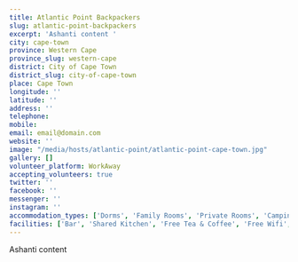 ```yaml
---
title: Atlantic Point Backpackers
slug: atlantic-point-backpackers
excerpt: 'Ashanti content '
city: cape-town
province: Western Cape
province_slug: western-cape
district: City of Cape Town
district_slug: city-of-cape-town
place: Cape Town
longitude: ''
latitude: ''
address: ''
telephone: 
mobile: 
email: email@domain.com
website: ''
image: "/media/hosts/atlantic-point/atlantic-point-cape-town.jpg"
gallery: []
volunteer_platform: WorkAway
accepting_volunteers: true
twitter: ''
facebook: ''
messenger: ''
instagram: ''
accommodation_types: ['Dorms', 'Family Rooms', 'Private Rooms', 'Camping']
facilities: ['Bar', 'Shared Kitchen', 'Free Tea & Coffee', 'Free Wifi', 'Free Parking', 'Paid Breakfast']
---
```

Ashanti content